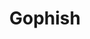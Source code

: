 ---
draft: false
title: Gophish
content:
  id: gophish
  name: Gophish
  website: https://getgophish.com/
  short_description: "A powerful phishing framework that makes it easy to test your organization's exposure to phishing."
---